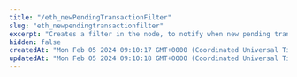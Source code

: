 ```yaml
---
title: "/eth_newPendingTransactionFilter"
slug: "eth_newpendingtransactionfilter"
excerpt: "Creates a filter in the node, to notify when new pending transactions arrive. To check if the state has changed, call eth_getFilterChanges."
hidden: false
createdAt: "Mon Feb 05 2024 09:10:17 GMT+0000 (Coordinated Universal Time)"
updatedAt: "Mon Feb 05 2024 09:10:18 GMT+0000 (Coordinated Universal Time)"
---
```

